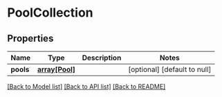 # PoolCollection

## Properties
Name | Type | Description | Notes
------------ | ------------- | ------------- | -------------
**pools** | [**array[Pool]**](Pool.md) |  | [optional] [default to null]

[[Back to Model list]](../README.md#documentation-for-models) [[Back to API list]](../README.md#documentation-for-api-endpoints) [[Back to README]](../README.md)


